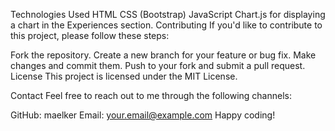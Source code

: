 Technologies Used
HTML
CSS (Bootstrap)
JavaScript
Chart.js for displaying a chart in the Experiences section.
Contributing
If you'd like to contribute to this project, please follow these steps:

Fork the repository.
Create a new branch for your feature or bug fix.
Make changes and commit them.
Push to your fork and submit a pull request.
License
This project is licensed under the MIT License.

Contact
Feel free to reach out to me through the following channels:

GitHub: maelker
Email: your.email@example.com
Happy coding!
